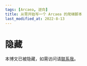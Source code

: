 ```yaml
---
tags: [Arcaea, 逆向]
title: 从零开始写一个 Arcaea 的爬梯脚本
last_modified_at: 2022-8-13
---
```


# 隐藏

本博文已被隐藏，如需访问请[联系我](mailto:ly-niko@qq.com)。
